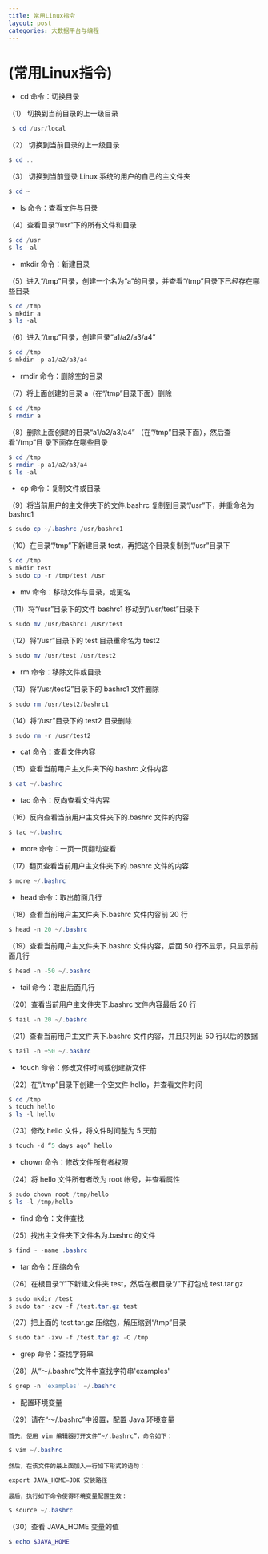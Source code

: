 ```yaml
---
title: 常用Linux指令
layout: post
categories: 大数据平台与编程
---
```



# (常用Linux指令)

 - cd 命令：切换目录 


（1） 切换到当前目录的上一级目录 


```powershell
 $ cd /usr/local
```
（2） 切换到当前目录的上一级目录 
 

```powershell
$ cd ..
```
（3） 切换到当前登录 Linux 系统的用户的自己的主文件夹

```powershell
$ cd ~
```

- ls 命令：查看文件与目录 

（4）查看目录“/usr”下的所有文件和目录 

```powershell
$ cd /usr
$ ls -al
```

- mkdir 命令：新建目录

（5）进入“/tmp”目录，创建一个名为“a”的目录，并查看“/tmp”目录下已经存在哪 些目录 

```powershell
$ cd /tmp
$ mkdir a
$ ls -al
```
（6）进入“/tmp”目录，创建目录“a1/a2/a3/a4”

```powershell
$ cd /tmp 
$ mkdir -p a1/a2/a3/a4 
```

- rmdir 命令：删除空的目录 

（7）将上面创建的目录 a（在“/tmp”目录下面）删除 

```powershell
$ cd /tmp
$ rmdir a 
```

（8）删除上面创建的目录“a1/a2/a3/a4” （在“/tmp”目录下面），然后查看“/tmp”目 录下面存在哪些目录 

```powershell
$ cd /tmp 
$ rmdir -p a1/a2/a3/a4 
$ ls -al 
```
- cp 命令：复制文件或目录

（9）将当前用户的主文件夹下的文件.bashrc 复制到目录“/usr”下，并重命名为 bashrc1 

```powershell
$ sudo cp ~/.bashrc /usr/bashrc1
```
（10）在目录“/tmp”下新建目录 test，再把这个目录复制到“/usr”目录下 

```powershell
$ cd /tmp 
$ mkdir test 
$ sudo cp -r /tmp/test /usr
```

- mv 命令：移动文件与目录，或更名

（11）将“/usr”目录下的文件 bashrc1 移动到“/usr/test”目录下 

```powershell
$ sudo mv /usr/bashrc1 /usr/test 
```

（12）将“/usr”目录下的 test 目录重命名为 test2 

```powershell
$ sudo mv /usr/test /usr/test2
```

- rm 命令：移除文件或目录 

（13）将“/usr/test2”目录下的 bashrc1 文件删除 

```powershell
$ sudo rm /usr/test2/bashrc1 
```

（14）将“/usr”目录下的 test2 目录删除

```powershell
$ sudo rm -r /usr/test2 
```

- cat 命令：查看文件内容 

（15）查看当前用户主文件夹下的.bashrc 文件内容 

```powershell
$ cat ~/.bashrc 
```

- tac 命令：反向查看文件内容 

（16）反向查看当前用户主文件夹下的.bashrc 文件的内容 

```powershell
$ tac ~/.bashrc 
```

- more 命令：一页一页翻动查看 

（17）翻页查看当前用户主文件夹下的.bashrc 文件的内容 

```powershell
$ more ~/.bashrc 
```
- head 命令：取出前面几行

（18）查看当前用户主文件夹下.bashrc 文件内容前 20 行 

```powershell
$ head -n 20 ~/.bashrc 
```

（19）查看当前用户主文件夹下.bashrc 文件内容，后面 50 行不显示，只显示前面几行 

```powershell
$ head -n -50 ~/.bashrc
```

- tail 命令：取出后面几行

（20）查看当前用户主文件夹下.bashrc 文件内容最后 20 行 

```powershell
$ tail -n 20 ~/.bashrc 
```

（21）查看当前用户主文件夹下.bashrc 文件内容，并且只列出 50 行以后的数据 

```powershell
$ tail -n +50 ~/.bashrc 
```

- touch 命令：修改文件时间或创建新文件 

（22）在“/tmp”目录下创建一个空文件 hello，并查看文件时间 

```powershell
$ cd /tmp
$ touch hello 
$ ls -l hello 
```

（23）修改 hello 文件，将文件时间整为 5 天前 

```powershell
$ touch -d “5 days ago” hello 
```

- chown 命令：修改文件所有者权限 

（24）将 hello 文件所有者改为 root 帐号，并查看属性 

```powershell
$ sudo chown root /tmp/hello 
$ ls -l /tmp/hello 
```

- find 命令：文件查找 

（25）找出主文件夹下文件名为.bashrc 的文件 

```powershell
$ find ~ -name .bashrc 
```

- tar 命令：压缩命令 

（26）在根目录“/”下新建文件夹 test，然后在根目录“/”下打包成 test.tar.gz 

```powershell
$ sudo mkdir /test 
$ sudo tar -zcv -f /test.tar.gz test
```

（27）把上面的 test.tar.gz 压缩包，解压缩到“/tmp”目录 

```powershell
$ sudo tar -zxv -f /test.tar.gz -C /tmp 
```

- grep 命令：查找字符串

（28）从“～/.bashrc”文件中查找字符串'examples' 

```powershell
$ grep -n 'examples' ~/.bashrc
```

- 配置环境变量 

（29）请在“～/.bashrc”中设置，配置 Java 环境变量 

    首先，使用 vim 编辑器打开文件“~/.bashrc”，命令如下： 
```powershell
$ vim ~/.bashrc 
```
    然后，在该文件的最上面加入一行如下形式的语句： 

```powershell
export JAVA_HOME=JDK 安装路径 
```
    最后，执行如下命令使得环境变量配置生效： 
 

```powershell
$ source ~/.bashrc 
```
（30）查看 JAVA_HOME 变量的值 

```powershell
$ echo $JAVA_HOME 
```

